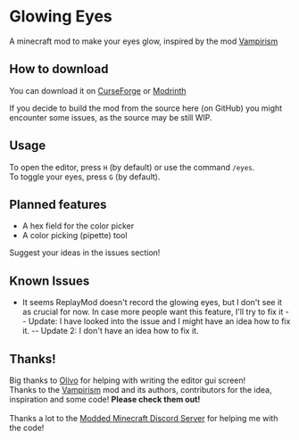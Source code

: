 # Glowing Eyes
A minecraft mod to make your eyes glow, inspired by the mod [Vampirism](https://github.com/TeamLapen/Vampirism)<br>

## How to download
You can download it on [CurseForge](https://www.curseforge.com/minecraft/mc-mods/glowing-eyes) or [Modrinth](https://modrinth.com/mod/glowing-eyes)<br>

If you decide to build the mod from the source here (on GitHub) you might encounter some issues, as the source may be still WIP.

## Usage
To open the editor, press `H` (by default) or use the command `/eyes`.<br>
To toggle your eyes, press `G` (by default).<br> 

## Planned features
- A hex field for the color picker
- A color picking (pipette) tool

Suggest your ideas in the issues section!

## Known Issues
- It seems ReplayMod doesn't record the glowing eyes, but I don't see it as crucial for now. In case more people want this feature, I'll try to fix it -- Update: I have looked into the issue and I might have an idea how to fix it. -- Update 2: I don't have an idea how to fix it.

## Thanks!
Big thanks to [Olivo](https://github.com/Olivoz) for helping with writing the editor gui screen!<br>
Thanks to the [Vampirism](https://github.com/TeamLapen/Vampirism) mod and its authors,
contributors for the idea, inspiration and some code! **Please check them out!**<br>    
Thanks a lot to the [Modded Minecraft Discord Server](discord.gg/moddedmc) for helping me with the code!
